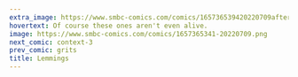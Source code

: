 ```yaml
---
extra_image: https://www.smbc-comics.com/comics/165736539420220709after.png
hovertext: Of course these ones aren't even alive.
image: https://www.smbc-comics.com/comics/1657365341-20220709.png
next_comic: context-3
prev_comic: grits
title: Lemmings
---
```


